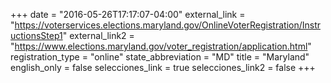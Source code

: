 +++
date = "2016-05-26T17:17:07-04:00"
external_link = "https://voterservices.elections.maryland.gov/OnlineVoterRegistration/InstructionsStep1"
external_link2 = "https://www.elections.maryland.gov/voter_registration/application.html"
registration_type = "online"
state_abbreviation = "MD"
title = "Maryland"
english_only = false 
selecciones_link = true
selecciones_link2 = false
+++
